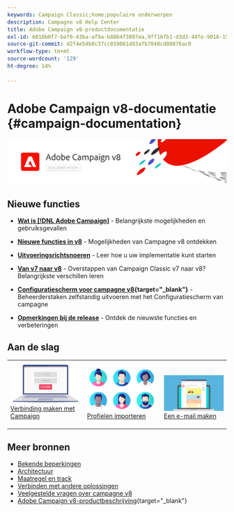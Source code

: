 ```yaml
---
keywords: Campaign Classic;home;populaire onderwerpen
description: Campagne v8 Help Center
title: Adobe Campaign v8-productdocumentatie
exl-id: 6010b0f7-baf0-43ba-af9a-b8864f3897ea,9ff16fb1-d3d3-44fe-9016-15abffdbc74e
source-git-commit: d2f4e54b0c37cc019061dd3a7b7048cd80876ac0
workflow-type: tm+mt
source-wordcount: '129'
ht-degree: 14%

---
```


# Adobe Campaign v8-documentatie {#campaign-documentation}

![](assets/banner-documentationv8.png)

## Nieuwe functies

* **[Wat is [!DNL Adobe Campaign]](start/get-started.md)** - Belangrijkste mogelijkheden en gebruiksgevallen

* **[Nieuwe functies in v8](start/whats-new.md)** - Mogelijkheden van Campagne v8 ontdekken

* **[Uitvoeringsrichtsnoeren](start/implement.md)**  - Leer hoe u uw implementatie kunt starten

* **[Van v7 naar v8](start/capability-matrix.md)** - Overstappen van Campaign Classic v7 naar v8? Belangrijkste verschillen leren

* **[Configuratiescherm voor campagne v8](https://experienceleague.adobe.com/docs/control-panel/using/discover-control-panel/key-features.html){target=&quot;_blank&quot;}** - Beheerderstaken zelfstandig uitvoeren met het Configuratiescherm van campagne

* **[Opmerkingen bij de release](start/release-notes.md)** - Ontdek de nieuwste functies en verbeteringen


## Aan de slag

<table>
<tr>
  <td valign="bottom">
    <a href="start/connect.md">
      <img alt="Verbinden" src="start/assets/do-not-localize/login.jpeg"/>
    </a>
    <div>
    <a href="start/connect.md">Verbinding maken met Campaign</a>
    </div>
    <br>
  </td>

<td valign="bottom">
      <a href="start/import.md">
       <img alt="Importeren" src="start/assets/do-not-localize/profiles.jpeg" />
       </a>
    <div><a href="start/import.md">Profielen importeren</a>
    </div>
    <br>
  </td>
  <td valign="bottom">
    <a href="start/create-message.md">
      <img alt="Email" src="start/assets/do-not-localize/email-design.jpeg" />
    </a>
    <div>
    <a href="start/create-message.md">Een e-mail maken</a>
    </div>
    <br>
  </td>
</tr>
</table>

## Meer bronnen

* [Bekende beperkingen](start/known-limitations.md)
* [Architectuur](dev/architecture.md)
* [Maatregel en track](start/reporting.md)
* [Verbinden met andere oplossingen](connect/integration.md)
* [Veelgestelde vragen over campagne v8](start/campaign-faq.md)
* [Adobe Campaign v8-productbeschrijving](https://helpx.adobe.com/legal/product-descriptions/adobe-campaign-managed-cloud-services.html){target=&quot;_blank&quot;}
